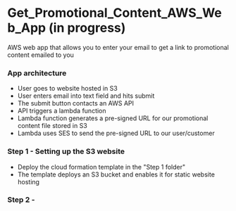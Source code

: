 # Get_Promotional_Content_AWS_Web_App (in progress)
AWS web app that allows you to enter your email to get a link to promotional content emailed to you

### App architecture
* User goes to website hosted in S3
* User enters email into text field and hits submit
* The submit button contacts an AWS API
* API triggers a lambda function
* Lambda function generates a pre-signed URL for our promotional content file stored in S3
* Lambda uses SES to send the pre-signed URL to our user/customer

### Step 1 - Setting up the S3 website
* Deploy the cloud formation template in the "Step 1 folder"
* The template deploys an S3 bucket and enables it for static website hosting

### Step 2 -
